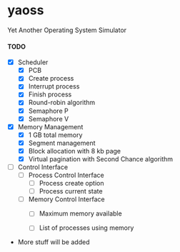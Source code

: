 # yaoss
Yet Another Operating System Simulator

#### TODO

- [X] Scheduler
	- [X] PCB
	- [X] Create process
	- [X] Interrupt process
	- [X] Finish process
	- [X] Round-robin algorithm
	- [X] Semaphore P
	- [X] Semaphore V
- [X] Memory Management
	- [X] 1 GB total memory
	- [X] Segment management
	- [X] Block allocation with 8 kb page
	- [X] Virtual pagination with Second Chance algorithm
- [ ] Control Interface
	- [ ] Process Control Interface
		- [ ] Process create option
		- [ ] Process current state
	- [ ] Memory Control Interface
		- [ ] Maximum memory available
		- [ ] List of processes using memory


* More stuff will be added
